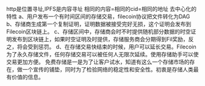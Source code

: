 http是位置寻址,IPFS是内容寻址
相同的内容=相同的cid=相同的地址
去中心化的特性
a、用户发布一个有时间区间的存储交易，filecoin协议把文件转化为DAG
b、存储商生成第一个复制证明，证明数据被接受完好无损，这个证明会发布到Filecoin区块链上。
c、存储区间中，存储商会时不时提供随机部分数据的时空证明发布到区块链上，如果时空证明及时提供，存储服务商会分期得到Fil奖励，反之，将会受到惩罚。
d、在存储交易快结束的时候，用户可以延长交易。Filecoin为了永久存储文件，任何存储交易可以被任何人无限次延续。使用存储助手可以使交易更加方便。
免费存储是一是为了让客户试水，知道有这么一个存储市场的存在，做一个宣传的铺垫，同时为了检验网络的稳定性和安全性。初衷是存储人类最有价值的信息。
